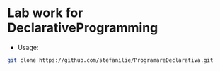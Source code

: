 Lab work for DeclarativeProgramming
==================================

- Usage: 
```bash
git clone https://github.com/stefanilie/ProgramareDeclarativa.git
```
